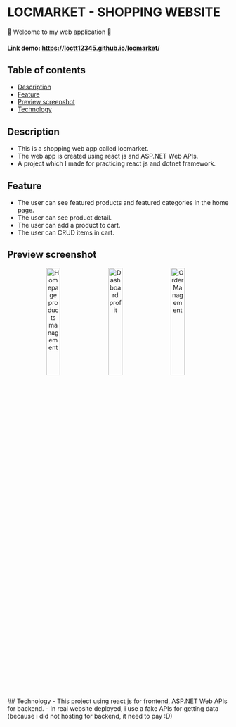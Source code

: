 # LOCMARKET - SHOPPING WEBSITE
:wave: Welcome to my web application :wave: 

#### Link demo: https://loctt12345.github.io/locmarket/

## Table of contents
- [Description](#description)
- [Feature](#feature)
- [Preview screenshot](#preview-screenshot)
- [Technology](#technology)

## Description
- This is a shopping web app called locmarket.
- The web app is created using react js and ASP.NET Web APIs.
- A project which I made for practicing react js and dotnet framework.
## Feature
- The user can see featured products and featured categories in the home page.
- The user can see product detail.
- The user can add a product to cart.
- The user can CRUD items in cart.
## Preview screenshot
<div align="center">
  <img src="https://github.com/loctt12345/SuperMarketManagement/blob/main/document/image/admin_management.png" alt="Homepage products management" width="25%">
  </img> &nbsp;&nbsp; <img src="https://github.com/loctt12345/SuperMarketManagement/blob/main/document/image/admin_dashboard_profit.png" alt="Dashboard profit" width="25%"></img> &nbsp;&nbsp;
  <img src="https://github.com/loctt12345/SuperMarketManagement/blob/main/document/image/admin_order_management.png" alt="Order Management" width="25%"></img> &nbsp;&nbsp;
</div>
## Technology
- This project using react js for frontend, ASP.NET Web APIs for backend.
- In real website deployed, i use a fake APIs for getting data (because i did not hosting for backend, it need to pay :D)

